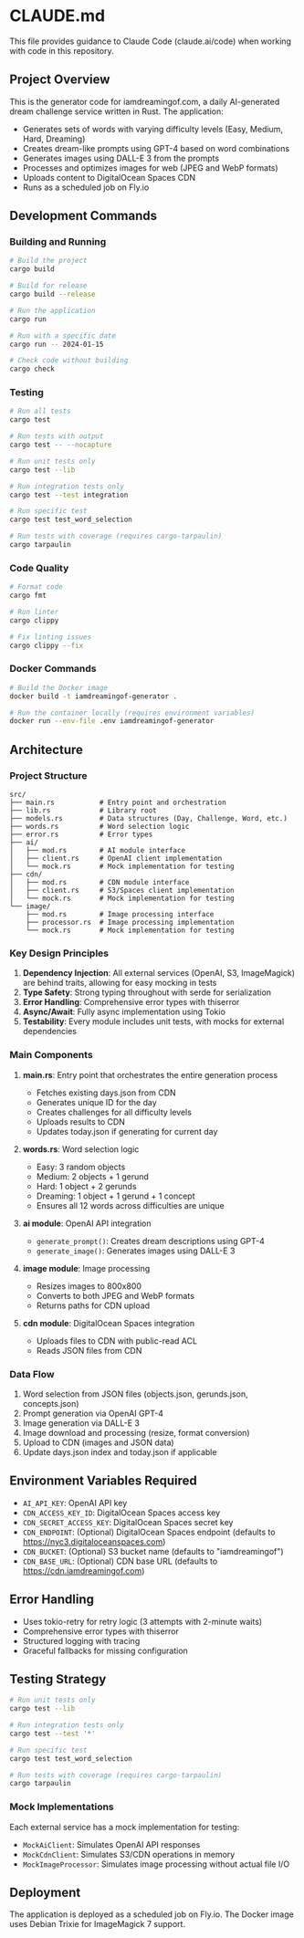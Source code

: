 # CLAUDE.md

This file provides guidance to Claude Code (claude.ai/code) when working with code in this repository.

## Project Overview

This is the generator code for iamdreamingof.com, a daily AI-generated dream challenge service written in Rust. The application:
- Generates sets of words with varying difficulty levels (Easy, Medium, Hard, Dreaming)
- Creates dream-like prompts using GPT-4 based on word combinations
- Generates images using DALL-E 3 from the prompts
- Processes and optimizes images for web (JPEG and WebP formats)
- Uploads content to DigitalOcean Spaces CDN
- Runs as a scheduled job on Fly.io

## Development Commands

### Building and Running

```bash
# Build the project
cargo build

# Build for release
cargo build --release

# Run the application
cargo run

# Run with a specific date
cargo run -- 2024-01-15

# Check code without building
cargo check
```

### Testing

```bash
# Run all tests
cargo test

# Run tests with output
cargo test -- --nocapture

# Run unit tests only
cargo test --lib

# Run integration tests only
cargo test --test integration

# Run specific test
cargo test test_word_selection

# Run tests with coverage (requires cargo-tarpaulin)
cargo tarpaulin
```

### Code Quality

```bash
# Format code
cargo fmt

# Run linter
cargo clippy

# Fix linting issues
cargo clippy --fix
```

### Docker Commands

```bash
# Build the Docker image
docker build -t iamdreamingof-generator .

# Run the container locally (requires environment variables)
docker run --env-file .env iamdreamingof-generator
```

## Architecture

### Project Structure
```
src/
├── main.rs           # Entry point and orchestration
├── lib.rs            # Library root
├── models.rs         # Data structures (Day, Challenge, Word, etc.)
├── words.rs          # Word selection logic
├── error.rs          # Error types
├── ai/
│   ├── mod.rs        # AI module interface
│   ├── client.rs     # OpenAI client implementation
│   └── mock.rs       # Mock implementation for testing
├── cdn/
│   ├── mod.rs        # CDN module interface
│   ├── client.rs     # S3/Spaces client implementation
│   └── mock.rs       # Mock implementation for testing
└── image/
    ├── mod.rs        # Image processing interface
    ├── processor.rs  # Image processing implementation
    └── mock.rs       # Mock implementation for testing
```

### Key Design Principles

1. **Dependency Injection**: All external services (OpenAI, S3, ImageMagick) are behind traits, allowing for easy mocking in tests
2. **Type Safety**: Strong typing throughout with serde for serialization
3. **Error Handling**: Comprehensive error types with thiserror
4. **Async/Await**: Fully async implementation using Tokio
5. **Testability**: Every module includes unit tests, with mocks for external dependencies

### Main Components

1. **main.rs**: Entry point that orchestrates the entire generation process
   - Fetches existing days.json from CDN
   - Generates unique ID for the day
   - Creates challenges for all difficulty levels
   - Uploads results to CDN
   - Updates today.json if generating for current day

2. **words.rs**: Word selection logic
   - Easy: 3 random objects
   - Medium: 2 objects + 1 gerund
   - Hard: 1 object + 2 gerunds
   - Dreaming: 1 object + 1 gerund + 1 concept
   - Ensures all 12 words across difficulties are unique

3. **ai module**: OpenAI API integration
   - `generate_prompt()`: Creates dream descriptions using GPT-4
   - `generate_image()`: Generates images using DALL-E 3

4. **image module**: Image processing
   - Resizes images to 800x800
   - Converts to both JPEG and WebP formats
   - Returns paths for CDN upload

5. **cdn module**: DigitalOcean Spaces integration
   - Uploads files to CDN with public-read ACL
   - Reads JSON files from CDN

### Data Flow

1. Word selection from JSON files (objects.json, gerunds.json, concepts.json)
2. Prompt generation via OpenAI GPT-4
3. Image generation via DALL-E 3
4. Image download and processing (resize, format conversion)
5. Upload to CDN (images and JSON data)
6. Update days.json index and today.json if applicable

## Environment Variables Required

- `AI_API_KEY`: OpenAI API key
- `CDN_ACCESS_KEY_ID`: DigitalOcean Spaces access key
- `CDN_SECRET_ACCESS_KEY`: DigitalOcean Spaces secret key
- `CDN_ENDPOINT`: (Optional) DigitalOcean Spaces endpoint (defaults to https://nyc3.digitaloceanspaces.com)
- `CDN_BUCKET`: (Optional) S3 bucket name (defaults to "iamdreamingof")
- `CDN_BASE_URL`: (Optional) CDN base URL (defaults to https://cdn.iamdreamingof.com)

## Error Handling

- Uses tokio-retry for retry logic (3 attempts with 2-minute waits)
- Comprehensive error types with thiserror
- Structured logging with tracing
- Graceful fallbacks for missing configuration

## Testing Strategy

```bash
# Run unit tests only
cargo test --lib

# Run integration tests only
cargo test --test '*'

# Run specific test
cargo test test_word_selection

# Run tests with coverage (requires cargo-tarpaulin)
cargo tarpaulin
```

### Mock Implementations

Each external service has a mock implementation for testing:
- `MockAiClient`: Simulates OpenAI API responses
- `MockCdnClient`: Simulates S3/CDN operations in memory
- `MockImageProcessor`: Simulates image processing without actual file I/O

## Deployment

The application is deployed as a scheduled job on Fly.io. The Docker image uses Debian Trixie for ImageMagick 7 support.